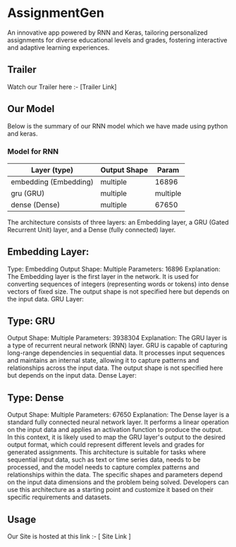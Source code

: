 # AssignmentGen
An innovative app powered by RNN and Keras, tailoring personalized assignments for diverse educational levels and grades, fostering interactive and adaptive learning experiences.

## Trailer
Watch our Trailer here :- [Trailer Link]


## Our Model
Below is the summary of our RNN model which we have made using python and keras.

### Model for RNN


| Layer (type)                  | Output Shape             | Param      |
|-------------------------------|--------------------------|------------|
| embedding (Embedding)               | multiple     | 16896            |
|  gru (GRU)  | multiple              | multiple     | 3938304          |
|  dense (Dense)                      | multiple     | 67650            |


 The architecture consists of three layers: an Embedding layer, a GRU (Gated Recurrent Unit) layer, and a Dense (fully connected) layer.

## Embedding Layer:

Type: Embedding
Output Shape: Multiple
Parameters: 16896
Explanation: The Embedding layer is the first layer in the network. It is used for converting sequences of integers (representing words or tokens) into dense vectors of fixed size. The output shape is not specified here but depends on the input data.
GRU Layer:

## Type: GRU
Output Shape: Multiple
Parameters: 3938304
Explanation: The GRU layer is a type of recurrent neural network (RNN) layer. GRU is capable of capturing long-range dependencies in sequential data. It processes input sequences and maintains an internal state, allowing it to capture patterns and relationships across the input data. The output shape is not specified here but depends on the input data.
Dense Layer:

## Type: Dense
Output Shape: Multiple
Parameters: 67650
Explanation: The Dense layer is a standard fully connected neural network layer. It performs a linear operation on the input data and applies an activation function to produce the output. In this context, it is likely used to map the GRU layer's output to the desired output format, which could represent different levels and grades for generated assignments.
This architecture is suitable for tasks where sequential input data, such as text or time series data, needs to be processed, and the model needs to capture complex patterns and relationships within the data. The specific shapes and parameters depend on the input data dimensions and the problem being solved. Developers can use this architecture as a starting point and customize it based on their specific requirements and datasets.





## Usage
Our Site is hosted at this link :- [ Site Link ]
